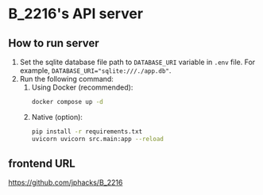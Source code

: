 # B_2216's API server

## How to run server

1. Set the sqlite database file path to `DATABASE_URI` variable in `.env` file. For example, `DATABASE_URI="sqlite:///./app.db"`.
2. Run the following command:
   1. Using Docker (recommended):
      ```sh
      docker compose up -d
      ```
   2. Native (option):
      ```sh
      pip install -r requirements.txt
      uvicorn uvicorn src.main:app --reload
      ```

## frontend URL
https://github.com/jphacks/B_2216